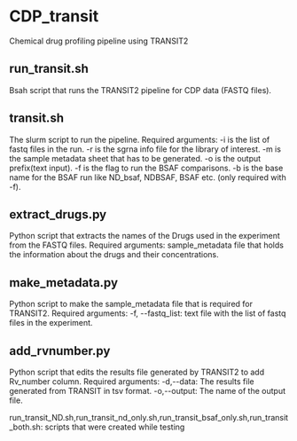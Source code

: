 # CDP_transit
Chemical drug profiling pipeline using TRANSIT2

			
## run_transit.sh
Bsah script that runs the TRANSIT2 pipeline for CDP data (FASTQ files).

## transit.sh
The slurm script to run the pipeline. 
Required arguments:
-i is the list of fastq files in the run.
-r is the sgrna info file for the library of interest.
-m is the sample metadata sheet that has to be generated.
-o is the output prefix(text input).
-f is the flag to run the BSAF comparisons.
-b is the base name for the BSAF run like ND_bsaf, NDBSAF, BSAF etc. (only required with -f).

## extract_drugs.py
Python script that extracts the names of the Drugs used in the experiment from the FASTQ files.
Required arguments:
sample_metadata file that holds the information about the drugs and their concentrations.

## make_metadata.py
Python script to make the sample_metadata file that is required for TRANSIT2.
Required arguments:
-f, --fastq_list: text file with the list of fastq files in the experiment.

## add_rvnumber.py
Python script that edits the results file generated by TRANSIT2 to add Rv_number column.
Required arguments:
-d,--data: The results file generated from TRANSIT in tsv format.
-o,--output: The name of the output file.

run_transit_ND.sh,run_transit_nd_only.sh,run_transit_bsaf_only.sh,run_transit_both.sh: scripts that were created while testing
